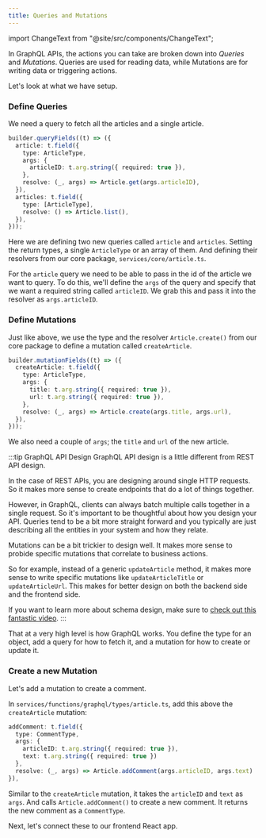 ```yaml
---
title: Queries and Mutations
---
```


import ChangeText from "@site/src/components/ChangeText";

In GraphQL APIs, the actions you can take are broken down into _Queries_ and _Mutations_. Queries are used for reading data, while Mutations are for writing data or triggering actions.

Let's look at what we have setup.

### Define Queries

We need a query to fetch all the articles and a single article.

```ts title="services/functions/graphql/types/article.ts"
builder.queryFields((t) => ({
  article: t.field({
    type: ArticleType,
    args: {
      articleID: t.arg.string({ required: true }),
    },
    resolve: (_, args) => Article.get(args.articleID),
  }),
  articles: t.field({
    type: [ArticleType],
    resolve: () => Article.list(),
  }),
}));
```

Here we are defining two new queries called `article` and `articles`. Setting the return types, a single `ArticleType` or an array of them. And defining their resolvers from our core package, `services/core/article.ts`.

For the `article` query we need to be able to pass in the id of the article we want to query. To do this, we'll define the `args` of the query and specify that we want a required string called `articleID`. We grab this and pass it into the resolver as `args.articleID`.

### Define Mutations

Just like above, we use the type and the resolver `Article.create()` from our core package to define a mutation called `createArticle`.

```ts title="services/functions/graphql/types/article.ts"
builder.mutationFields((t) => ({
  createArticle: t.field({
    type: ArticleType,
    args: {
      title: t.arg.string({ required: true }),
      url: t.arg.string({ required: true }),
    },
    resolve: (_, args) => Article.create(args.title, args.url),
  }),
}));
```

We also need a couple of `args`; the `title` and `url` of the new article.

:::tip GraphQL API Design
GraphQL API design is a little different from REST API design.

In the case of REST APIs, you are designing around single HTTP requests. So it makes more sense to create endpoints that do a lot of things together.

However, in GraphQL, clients can always batch multiple calls together in a single request. So it's important to be thoughtful about how you design your API. Queries tend to be a bit more straight forward and you typically are just describing all the entities in your system and how they relate.

Mutations can be a bit trickier to design well. It makes more sense to probide specific mutations that correlate to business actions.

So for example, instead of a generic `updateArticle` method, it makes more sense to write specific mutations like `updateArticleTitle` or `updateArticleUrl`. This makes for better design on both the backend side and the frontend side.

If you want to learn more about schema design, make sure to [check out this fantastic video](https://youtu.be/pJamhW2xPYw).
:::

That at a very high level is how GraphQL works. You define the type for an object, add a query for how to fetch it, and a mutation for how to create or update it.

### Create a new Mutation

Let's add a mutation to create a comment.

<ChangeText>

In `services/functions/graphql/types/article.ts`, add this above the `createArticle` mutation:

</ChangeText>

```ts title="services/functions/graphql/types/article.ts"
addComment: t.field({
  type: CommentType,
  args: {
    articleID: t.arg.string({ required: true }),
    text: t.arg.string({ required: true })
  },
  resolve: (_, args) => Article.addComment(args.articleID, args.text)
}),
```

Similar to the `createArticle` mutation, it takes the `articleID` and `text` as `args`. And calls `Article.addComment()` to create a new comment. It returns the new comment as a `CommentType`.

Next, let's connect these to our frontend React app.
